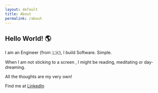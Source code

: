 ```yaml
---
layout: default
title: About
permalink: /about
---
```


## Hello World! 🌎

I am an Engineer (from 🇱🇰), I build Software. Simple.

When I am not sticking to a screen , I might be reading, meditating or day-dreaming.

All the thoughts are my very own!

Find me at [LinkedIn](https://www.linkedin.com/in/isurunuwanthilaka/)
